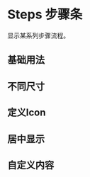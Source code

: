 <script setup>
import stepsBase from "./examples/steps/steps-base.vue"
import stepsSize from "./examples/steps/steps-size.vue"
import stepsIcon from "./examples/steps/steps-icon.vue"
import stepsCenter from "./examples/steps/steps-center.vue"
import stepsCustom from "./examples/steps/steps-custom.vue"
</script>

# Steps 步骤条

显示某系列步骤流程。

## 基础用法

<stepsBase />

## 不同尺寸

<stepsSize />

## 定义Icon

<stepsIcon />

## 居中显示

<stepsCenter />

## 自定义内容

<stepsCustom />
